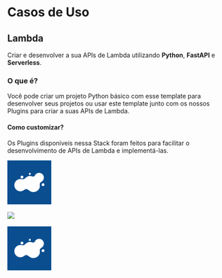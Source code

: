 
# **Casos de Uso**

## **Lambda**

Criar e desenvolver a sua APIs de Lambda utilizando **Python**, **FastAPI** e **Serverless**. 

### **O que é?**
Você pode criar um projeto Python básico com esse template para desenvolver seus projetos ou usar este template junto com os nossos Plugins para criar a suas APIs de Lambda. 

#### **Como customizar?** 

Os Plugins disponíveis nessa Stack foram feitos para facilitar o desenvolvimento de APIs de Lambda e implementá-las. 


![](../images/andressa.png)

![](image/andressa.png)

![](andressa.png)